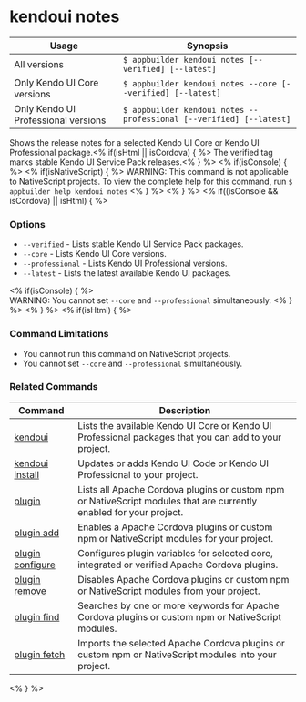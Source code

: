 kendoui notes
==========

Usage | Synopsis
------|-------
All versions | `$ appbuilder kendoui notes [--verified] [--latest]`
Only Kendo UI Core versions | `$ appbuilder kendoui notes --core [--verified] [--latest]`
Only Kendo UI Professional versions | `$ appbuilder kendoui notes --professional [--verified] [--latest]`

Shows the release notes for a selected Kendo UI Core or Kendo UI Professional package.<% if(isHtml || isCordova) { %> The verified tag marks stable Kendo UI Service Pack releases.<% } %> 
<% if(isConsole) { %>
<% if(isNativeScript) { %>
WARNING: This command is not applicable to NativeScript projects. To view the complete help for this command, run `$ appbuilder help kendoui notes`
<% } %>
<% } %>
<% if((isConsole && isCordova) || isHtml) { %>  
### Options
* `--verified` - Lists stable Kendo UI Service Pack packages.
* `--core` - Lists Kendo UI Core versions.
* `--professional` - Lists Kendo UI Professional versions.
* `--latest` - Lists the latest available Kendo UI packages.

<% if(isConsole) { %>  
WARNING: You cannot set `--core` and `--professional` simultaneously.
<% } %>
<% } %>
<% if(isHtml) { %> 
### Command Limitations

* You cannot run this command on NativeScript projects.
* You cannot set `--core` and `--professional` simultaneously.

### Related Commands

Command | Description
----------|----------
[kendoui](kendoui.html) | Lists the available Kendo UI Core or Kendo UI Professional packages that you can add to your project.
[kendoui install](kendoui-install.html) | Updates or adds Kendo UI Code or Kendo UI Professional to your project.
[plugin](plugin.html) | Lists all Apache Cordova plugins or custom npm or NativeScript modules that are currently enabled for your project.
[plugin add](plugin-add.html) | Enables a Apache Cordova plugins or custom npm or NativeScript modules for your project.
[plugin configure](plugin-configure.html) | Configures plugin variables for selected core, integrated or verified Apache Cordova plugins.
[plugin remove](plugin-remove.html) | Disables Apache Cordova plugins or custom npm or NativeScript modules from your project.
[plugin find](plugin-find.html) | Searches by one or more keywords for Apache Cordova plugins or custom npm or NativeScript modules.
[plugin fetch](plugin-fetch.html) | Imports the selected Apache Cordova plugins or custom npm or NativeScript modules into your project.
<% } %>
